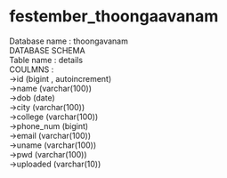 # festember_thoongaavanam
Database name : thoongavanam  
DATABASE SCHEMA  
Table name : details  
COULMNS :  
->id (bigint , autoincrement)  
->name (varchar(100))  
->dob (date)  
->city (varchar(100))  
->college (varchar(100))  
->phone_num (bigint)  
->email (varchar(100))  
->uname (varchar(100))  
->pwd (varchar(100))  
->uploaded (varchar(10))  



